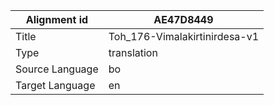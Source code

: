 |Alignment id | AE47D8449
| --- | --- 
|Title | Toh_176-Vimalakirtinirdesa-v1 
|Type | translation
|Source Language | bo
|Target Language | en